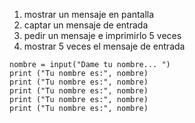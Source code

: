 1. mostrar un mensaje en pantalla
2. captar un mensaje de entrada 
3. pedir un mensaje e imprimirlo 5 veces
4. mostrar 5 veces el mensaje de entrada

```
nombre = input("Dame tu nombre... ")
print ("Tu nombre es:", nombre)
print ("Tu nombre es:", nombre)
print ("Tu nombre es:", nombre)
print ("Tu nombre es:", nombre)
print ("Tu nombre es:", nombre)
```
